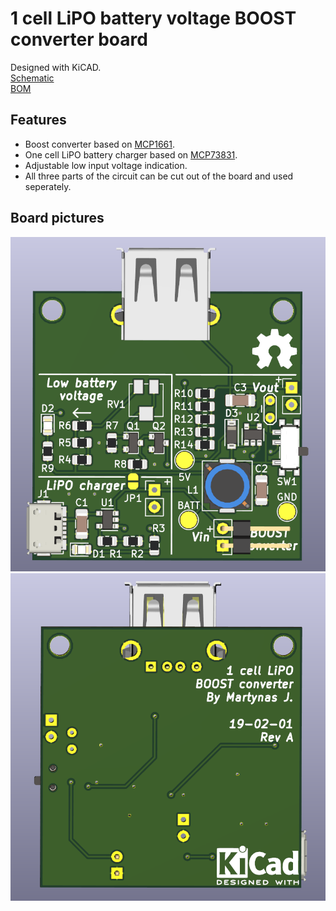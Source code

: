 # 1 cell LiPO battery voltage BOOST converter board

Designed with KiCAD.
<br>
[Schematic](https://github.com/f5AFfMhv/1cell-LiPO_BOOST-converter/raw/master/schematic.pdf)
<br>
[BOM](https://github.com/f5AFfMhv/1cell-LiPO_BOOST-converter/raw/master/1Cell_LiPO_BOOST_converter.csv)


## Features

<ul>
  <li>Boost converter based on <a href="http://ww1.microchip.com/downloads/en/DeviceDoc/20005315B.pdf">MCP1661</a>.</li>
  <li>One cell LiPO battery charger based on <a href="http://ww1.microchip.com/downloads/en/DeviceDoc/20001984g.pdf">MCP73831</a>.</li>
  <li>Adjustable low input voltage indication.</li>
  <li>All three parts of the circuit can be cut out of the board and used seperately.</li>
</ul>


## Board pictures

![3D top](https://raw.githubusercontent.com/f5AFfMhv/1cell-LiPO_BOOST-converter/master/pics/3d_top.png)
![3d bottom](https://raw.githubusercontent.com/f5AFfMhv/1cell-LiPO_BOOST-converter/master/pics/3D_bottom.png)